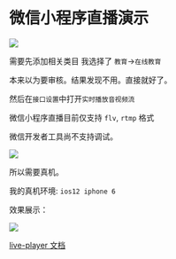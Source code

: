 # 微信小程序直播演示

![](https://i.loli.net/2018/12/05/5c077de2047b7.png)

需要先添加相关类目 我选择了 `教育`->`在线教育`

本来以为要审核。结果发现不用。直接就好了。

然后在`接口设置`中打开`实时播放音视频流`

微信小程序直播目前仅支持 `flv`, `rtmp` 格式

微信开发者工具尚不支持调试。

![](https://i.loli.net/2018/12/05/5c0784bd365b9.png)

所以需要真机。

我的真机环境: `ios12 iphone 6`

效果展示：

![](https://i.loli.net/2018/12/05/5c0783603fda1.png)

[live-player 文档](https://developers.weixin.qq.com/miniprogram/dev/component/live-player.html)
